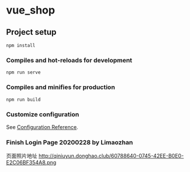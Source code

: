 # vue_shop

## Project setup
```
npm install
```

### Compiles and hot-reloads for development
```
npm run serve
```

### Compiles and minifies for production
```
npm run build
```

### Customize configuration
See [Configuration Reference](https://cli.vuejs.org/config/).

### Finish Login Page 20200228 by Limaozhan
页面照片地址 http://qiniuyun.donghao.club/60788640-0745-42EE-B0E0-E2C06BF354A8.png

